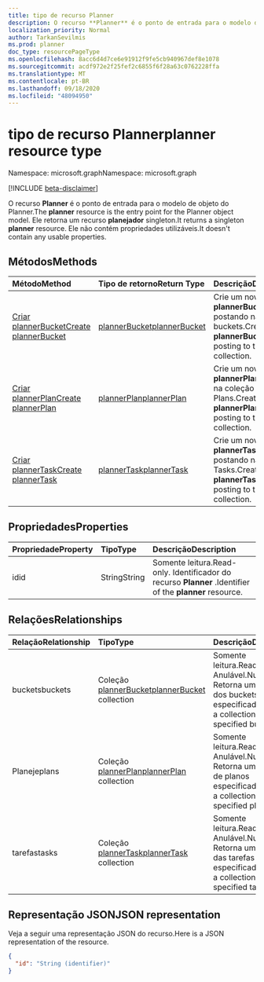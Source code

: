 ```yaml
---
title: tipo de recurso Planner
description: O recurso **Planner** é o ponto de entrada para o modelo de objeto do Planner. Ele retorna um recurso **planejador** singleton.  Ele não contém propriedades utilizáveis.
localization_priority: Normal
author: TarkanSevilmis
ms.prod: planner
doc_type: resourcePageType
ms.openlocfilehash: 8acc6d4d7ce6e91912f9fe5cb940967def8e1078
ms.sourcegitcommit: acdf972e2f25fef2c6855f6f28a63c0762228ffa
ms.translationtype: MT
ms.contentlocale: pt-BR
ms.lasthandoff: 09/18/2020
ms.locfileid: "48094950"
---
```

# <a name="planner-resource-type"></a><span data-ttu-id="cc33d-105">tipo de recurso Planner</span><span class="sxs-lookup"><span data-stu-id="cc33d-105">planner resource type</span></span>

<span data-ttu-id="cc33d-106">Namespace: microsoft.graph</span><span class="sxs-lookup"><span data-stu-id="cc33d-106">Namespace: microsoft.graph</span></span>

[!INCLUDE [beta-disclaimer](../../includes/beta-disclaimer.md)]

<span data-ttu-id="cc33d-107">O recurso **Planner** é o ponto de entrada para o modelo de objeto do Planner.</span><span class="sxs-lookup"><span data-stu-id="cc33d-107">The **planner** resource is the entry point for the Planner object model.</span></span> <span data-ttu-id="cc33d-108">Ele retorna um recurso **planejador** singleton.</span><span class="sxs-lookup"><span data-stu-id="cc33d-108">It returns a singleton **planner** resource.</span></span>  <span data-ttu-id="cc33d-109">Ele não contém propriedades utilizáveis.</span><span class="sxs-lookup"><span data-stu-id="cc33d-109">It doesn't contain any usable properties.</span></span>


## <a name="methods"></a><span data-ttu-id="cc33d-110">Métodos</span><span class="sxs-lookup"><span data-stu-id="cc33d-110">Methods</span></span>

| <span data-ttu-id="cc33d-111">Método</span><span class="sxs-lookup"><span data-stu-id="cc33d-111">Method</span></span>           | <span data-ttu-id="cc33d-112">Tipo de retorno</span><span class="sxs-lookup"><span data-stu-id="cc33d-112">Return Type</span></span>    |<span data-ttu-id="cc33d-113">Descrição</span><span class="sxs-lookup"><span data-stu-id="cc33d-113">Description</span></span>|
|:---------------|:--------|:----------|
|[<span data-ttu-id="cc33d-114">Criar plannerBucket</span><span class="sxs-lookup"><span data-stu-id="cc33d-114">Create plannerBucket</span></span>](../api/planner-post-buckets.md) |[<span data-ttu-id="cc33d-115">plannerBucket</span><span class="sxs-lookup"><span data-stu-id="cc33d-115">plannerBucket</span></span>](plannerbucket.md)| <span data-ttu-id="cc33d-116">Crie um novo **plannerBucket** postando na coleção buckets.</span><span class="sxs-lookup"><span data-stu-id="cc33d-116">Create a new **plannerBucket** by posting to the buckets collection.</span></span>|
|[<span data-ttu-id="cc33d-117">Criar plannerPlan</span><span class="sxs-lookup"><span data-stu-id="cc33d-117">Create plannerPlan</span></span>](../api/planner-post-plans.md) |[<span data-ttu-id="cc33d-118">plannerPlan</span><span class="sxs-lookup"><span data-stu-id="cc33d-118">plannerPlan</span></span>](plannerplan.md)| <span data-ttu-id="cc33d-119">Crie um novo **plannerPlan** postando na coleção Plans.</span><span class="sxs-lookup"><span data-stu-id="cc33d-119">Create a new **plannerPlan** by posting to the plans collection.</span></span>|
|[<span data-ttu-id="cc33d-120">Criar plannerTask</span><span class="sxs-lookup"><span data-stu-id="cc33d-120">Create plannerTask</span></span>](../api/planner-post-tasks.md) |[<span data-ttu-id="cc33d-121">plannerTask</span><span class="sxs-lookup"><span data-stu-id="cc33d-121">plannerTask</span></span>](plannertask.md)| <span data-ttu-id="cc33d-122">Crie um novo **plannerTask** postando na coleção Tasks.</span><span class="sxs-lookup"><span data-stu-id="cc33d-122">Create a new **plannerTask** by posting to the tasks collection.</span></span>|

## <a name="properties"></a><span data-ttu-id="cc33d-123">Propriedades</span><span class="sxs-lookup"><span data-stu-id="cc33d-123">Properties</span></span>
| <span data-ttu-id="cc33d-124">Propriedade</span><span class="sxs-lookup"><span data-stu-id="cc33d-124">Property</span></span>     | <span data-ttu-id="cc33d-125">Tipo</span><span class="sxs-lookup"><span data-stu-id="cc33d-125">Type</span></span>   |<span data-ttu-id="cc33d-126">Descrição</span><span class="sxs-lookup"><span data-stu-id="cc33d-126">Description</span></span>|
|:---------------|:--------|:----------|
|<span data-ttu-id="cc33d-127">id</span><span class="sxs-lookup"><span data-stu-id="cc33d-127">id</span></span>|<span data-ttu-id="cc33d-128">String</span><span class="sxs-lookup"><span data-stu-id="cc33d-128">String</span></span>| <span data-ttu-id="cc33d-129">Somente leitura.</span><span class="sxs-lookup"><span data-stu-id="cc33d-129">Read-only.</span></span> <span data-ttu-id="cc33d-130">Identificador do recurso **Planner** .</span><span class="sxs-lookup"><span data-stu-id="cc33d-130">Identifier of the **planner** resource.</span></span>|

## <a name="relationships"></a><span data-ttu-id="cc33d-131">Relações</span><span class="sxs-lookup"><span data-stu-id="cc33d-131">Relationships</span></span>
| <span data-ttu-id="cc33d-132">Relação</span><span class="sxs-lookup"><span data-stu-id="cc33d-132">Relationship</span></span> | <span data-ttu-id="cc33d-133">Tipo</span><span class="sxs-lookup"><span data-stu-id="cc33d-133">Type</span></span>   |<span data-ttu-id="cc33d-134">Descrição</span><span class="sxs-lookup"><span data-stu-id="cc33d-134">Description</span></span>|
|:---------------|:--------|:----------|
|<span data-ttu-id="cc33d-135">buckets</span><span class="sxs-lookup"><span data-stu-id="cc33d-135">buckets</span></span>|<span data-ttu-id="cc33d-136">Coleção [plannerBucket](plannerbucket.md)</span><span class="sxs-lookup"><span data-stu-id="cc33d-136">[plannerBucket](plannerbucket.md) collection</span></span>| <span data-ttu-id="cc33d-137">Somente leitura.</span><span class="sxs-lookup"><span data-stu-id="cc33d-137">Read-only.</span></span> <span data-ttu-id="cc33d-138">Anulável.</span><span class="sxs-lookup"><span data-stu-id="cc33d-138">Nullable.</span></span> <span data-ttu-id="cc33d-139">Retorna uma coleção dos buckets especificados</span><span class="sxs-lookup"><span data-stu-id="cc33d-139">Returns a collection of the specified buckets</span></span>|
|<span data-ttu-id="cc33d-140">Planeje</span><span class="sxs-lookup"><span data-stu-id="cc33d-140">plans</span></span>|<span data-ttu-id="cc33d-141">Coleção [plannerPlan](plannerplan.md)</span><span class="sxs-lookup"><span data-stu-id="cc33d-141">[plannerPlan](plannerplan.md) collection</span></span>| <span data-ttu-id="cc33d-142">Somente leitura.</span><span class="sxs-lookup"><span data-stu-id="cc33d-142">Read-only.</span></span> <span data-ttu-id="cc33d-143">Anulável.</span><span class="sxs-lookup"><span data-stu-id="cc33d-143">Nullable.</span></span> <span data-ttu-id="cc33d-144">Retorna uma coleção de planos especificados</span><span class="sxs-lookup"><span data-stu-id="cc33d-144">Returns a collection of the specified plans</span></span>|
|<span data-ttu-id="cc33d-145">tarefas</span><span class="sxs-lookup"><span data-stu-id="cc33d-145">tasks</span></span>|<span data-ttu-id="cc33d-146">Coleção [plannerTask](plannertask.md)</span><span class="sxs-lookup"><span data-stu-id="cc33d-146">[plannerTask](plannertask.md) collection</span></span>| <span data-ttu-id="cc33d-147">Somente leitura.</span><span class="sxs-lookup"><span data-stu-id="cc33d-147">Read-only.</span></span> <span data-ttu-id="cc33d-148">Anulável.</span><span class="sxs-lookup"><span data-stu-id="cc33d-148">Nullable.</span></span> <span data-ttu-id="cc33d-149">Retorna uma coleção das tarefas especificadas</span><span class="sxs-lookup"><span data-stu-id="cc33d-149">Returns a collection of the specified tasks</span></span>|

## <a name="json-representation"></a><span data-ttu-id="cc33d-150">Representação JSON</span><span class="sxs-lookup"><span data-stu-id="cc33d-150">JSON representation</span></span>
<span data-ttu-id="cc33d-151">Veja a seguir uma representação JSON do recurso.</span><span class="sxs-lookup"><span data-stu-id="cc33d-151">Here is a JSON representation of the resource.</span></span>

<!-- {
  "blockType": "resource",
  "optionalProperties": [

  ],
  "keyProperty": "id",
  "baseType":"microsoft.graph.entity",  
  "@odata.type": "microsoft.graph.planner"
}-->

```json
{
  "id": "String (identifier)"
}

```

<!-- uuid: 8fcb5dbc-d5aa-4681-8e31-b001d5168d79
2015-10-25 14:57:30 UTC -->
<!--
{
  "type": "#page.annotation",
  "description": "planner resource",
  "keywords": "",
  "section": "documentation",
  "tocPath": "",
  "suppressions": []
}
-->


